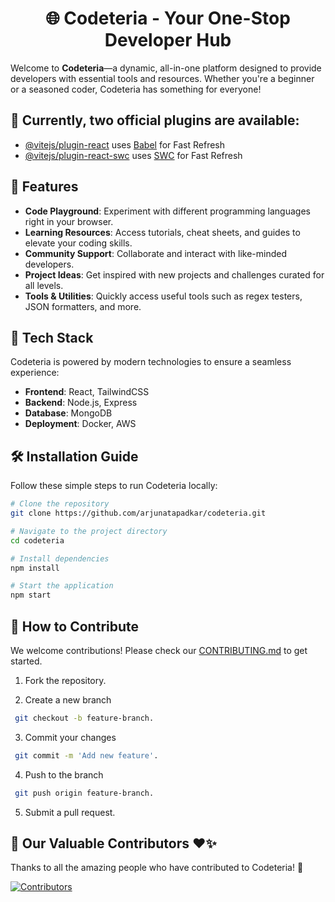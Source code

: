 <div align="center">

# 🌐 Codeteria - Your One-Stop Developer Hub

</div>

Welcome to **Codeteria**—a dynamic, all-in-one platform designed to provide developers with essential tools and resources. Whether you're a beginner or a seasoned coder, Codeteria has something for everyone!

## 🌱 Currently, two official plugins are available:

- [@vitejs/plugin-react](https://github.com/vitejs/vite-plugin-react/blob/main/packages/plugin-react/README.md) uses [Babel](https://babeljs.io/) for Fast Refresh
- [@vitejs/plugin-react-swc](https://github.com/vitejs/vite-plugin-react-swc) uses [SWC](https://swc.rs/) for Fast Refresh

  
## 🚀 Features

- **Code Playground**: Experiment with different programming languages right in your browser.
- **Learning Resources**: Access tutorials, cheat sheets, and guides to elevate your coding skills.
- **Community Support**: Collaborate and interact with like-minded developers.
- **Project Ideas**: Get inspired with new projects and challenges curated for all levels.
- **Tools & Utilities**: Quickly access useful tools such as regex testers, JSON formatters, and more.

## 🔧 Tech Stack

Codeteria is powered by modern technologies to ensure a seamless experience:

- **Frontend**: React, TailwindCSS
- **Backend**: Node.js, Express
- **Database**: MongoDB
- **Deployment**: Docker, AWS

## 🛠️ Installation Guide

Follow these simple steps to run Codeteria locally:

```bash
# Clone the repository
git clone https://github.com/arjunatapadkar/codeteria.git

# Navigate to the project directory
cd codeteria

# Install dependencies
npm install

# Start the application
npm start
```

## 🎯 How to Contribute
We welcome contributions! Please check our [CONTRIBUTING.md](https://github.com/jaidh01/codeteria/blob/main/Contributing.md) to get started.

1.  Fork the repository.
  
2.  Create a new branch
 ```bash
  git checkout -b feature-branch.
  ```
3. Commit your changes
 ```bash
  git commit -m 'Add new feature'.
  ```
4. Push to the branch
 ```bash
  git push origin feature-branch.
  ```
5. Submit a pull request.

## 👥 Our Valuable Contributors ❤️✨
Thanks to all the amazing people who have contributed to Codeteria! 💖

[![Contributors](https://contrib.rocks/image?repo=arjunatapadkar/codeteria)](https://github.com/arjunatapadkar/codeteria/graphs/contributors)
